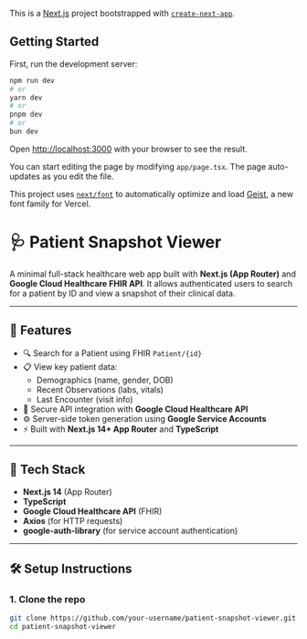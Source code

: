 This is a [Next.js](https://nextjs.org) project bootstrapped with [`create-next-app`](https://nextjs.org/docs/app/api-reference/cli/create-next-app).

## Getting Started

First, run the development server:

```bash
npm run dev
# or
yarn dev
# or
pnpm dev
# or
bun dev
```

Open [http://localhost:3000](http://localhost:3000) with your browser to see the result.

You can start editing the page by modifying `app/page.tsx`. The page auto-updates as you edit the file.

This project uses [`next/font`](https://nextjs.org/docs/app/building-your-application/optimizing/fonts) to automatically optimize and load [Geist](https://vercel.com/font), a new font family for Vercel.

# 🩺 Patient Snapshot Viewer

A minimal full-stack healthcare web app built with **Next.js (App Router)** and **Google Cloud Healthcare FHIR API**. It allows authenticated users to search for a patient by ID and view a snapshot of their clinical data.

---

## 🚀 Features

- 🔍 Search for a Patient using FHIR `Patient/{id}`
- 📋 View key patient data:
  - Demographics (name, gender, DOB)
  - Recent Observations (labs, vitals)
  - Last Encounter (visit info)
- 🔐 Secure API integration with **Google Cloud Healthcare API**
- ⚙️ Server-side token generation using **Google Service Accounts**
- ⚡ Built with **Next.js 14+ App Router** and **TypeScript**

---

## 🧱 Tech Stack

- **Next.js 14** (App Router)
- **TypeScript**
- **Google Cloud Healthcare API** (FHIR)
- **Axios** (for HTTP requests)
- **google-auth-library** (for service account authentication)

---

## 🛠️ Setup Instructions

### 1. Clone the repo

```bash
git clone https://github.com/your-username/patient-snapshot-viewer.git
cd patient-snapshot-viewer


